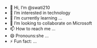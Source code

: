 - 👋 Hi, I’m @swati210
- 👀 I’m interested in technology
- 🌱 I’m currently learning ...
- 💞️ I’m looking to collaborate on Microsoft
- 📫 How to reach me ...
- 😄 Pronouns:she ...
- ⚡ Fun fact: ...

<!---
swati210/swati210 is a ✨ special ✨ repository because its `README.md` (this file) appears on your GitHub profile.
You can click the Preview link to take a look at your changes.
--->
